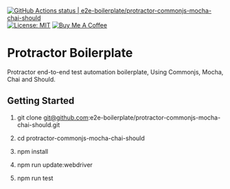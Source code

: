 [![GitHub Actions status | e2e-boilerplate/protractor-commonjs-mocha-chai-should](https://github.com/e2e-boilerplate/protractor-commonjs-mocha-chai-should/workflows/protractor-commonjs-mocha-chai-should/badge.svg)](https://github.com/e2e-boilerplate/protractor-commonjs-mocha-chai-should/actions?workflow=protractor-commonjs-mocha-chai-should) [![License: MIT](https://img.shields.io/badge/License-MIT-yellow.svg)](https://opensource.org/licenses/MIT) [![Buy Me A Coffee](https://img.shields.io/badge/buy-me%20coffee-orange)](https://www.buymeacoffee.com/xgirma)
    
# Protractor Boilerplate
    
Protractor end-to-end test automation boilerplate, Using Commonjs, Mocha, Chai and Should.
    
## Getting Started
    
1. git clone git@github.com:e2e-boilerplate/protractor-commonjs-mocha-chai-should.git
    
2. cd protractor-commonjs-mocha-chai-should
    
3. npm install
    
4. npm run update:webdriver
    
5. npm run test